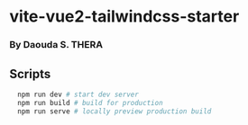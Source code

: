 # vite-vue2-tailwindcss-starter
### By Daouda S. THERA
## Scripts

```bash
  npm run dev # start dev server
  npm run build # build for production
  npm run serve # locally preview production build
```

